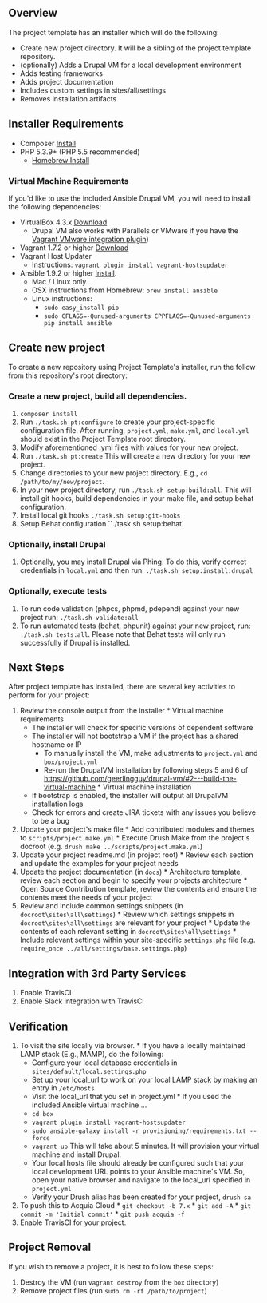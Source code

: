 ## Overview

The project template has an installer which will do the following:

* Create new project directory. It will be a sibling of the project template repository.
* (optionally) Adds a Drupal VM for a local development environment
* Adds testing frameworks
* Adds project documentation
* Includes custom settings in sites/all/settings
* Removes installation artifacts

## Installer Requirements

* Composer [Install](https://getcomposer.org/doc/00-intro.md#globally)
* PHP 5.3.9+ (PHP 5.5 recommended)
  * [Homebrew Install](https://lastzero.net/2013/08/howto-install-php-5-5-and-phpunit-on-os-x-via-homebrew/)

### Virtual Machine Requirements

If you'd like to use the included Ansible Drupal VM, you will need to install
the following dependencies:

* VirtualBox 4.3.x [Download](https://www.virtualbox.org/wiki/Downloads)
  * Drupal VM also works with Parallels or VMware if you have the [Vagrant VMware integration plugin](http://www.vagrantup.com/vmware))
* Vagrant 1.7.2 or higher [Download](http://www.vagrantup.com/downloads.html)
* Vagrant Host Updater
  * Instructions: `vagrant plugin install vagrant-hostsupdater`
* Ansible 1.9.2 or higher [Install](http://docs.ansible.com/intro_installation.html).
  * Mac / Linux only
  * OSX instructions from Homebrew: `brew install ansible`
  * Linux instructions:
    * `sudo easy_install pip`
    * `sudo CFLAGS=-Qunused-arguments CPPFLAGS=-Qunused-arguments pip install ansible`

## Create new project

To create a new repository using Project Template's installer, run the
follow from this repository's root directory:

### Create a new project, build all dependencies.

  1. `composer install`
  1. Run `./task.sh pt:configure` to create your
     project-specific configuration file. After running, `project.yml`, `make.yml`,
     and `local.yml` should exist in the Project Template root directory.
  1. Modify aforementioned .yml files with values for your new project.
  1. Run `./task.sh pt:create`
     This will create a new directory for your new project.
  1. Change directories to your new project directory. E.g., `cd /path/to/my/new/project`.
  1. In your new project directory, run `./task.sh setup:build:all`.
     This will install git hooks, build dependencies in your make file, and setup behat configuration.
  1. Install local git hooks `./task.sh setup:git-hooks`
  1. Setup Behat configuration ``./task.sh setup:behat`

### Optionally, install Drupal

  1. Optionally, you may install Drupal via Phing. To do this, verify correct
     credentials in `local.yml` and then run:
     `./task.sh setup:install:drupal`

### Optionally, execute tests

  1. To run code validation (phpcs, phpmd, pdepend) against your new project
     run: `./task.sh validate:all`
  1. To run automated tests (behat, phpunit) against your new project, run:
     `./task.sh tests:all`. Please note that Behat
     tests will only run successfully if Drupal is installed.
     
## Next Steps

After project template has installed, there are several key activities to perform for your project:

  1. Review the console output from the installer
    * Virtual machine requirements
       * The installer will check for specific versions of dependent software
       * The installer will not bootstrap a VM if the project has a shared hostname or IP
         * To manually install the VM, make adjustments to `project.yml` and `box/project.yml`
         * Re-run the DrupalVM installation by following steps 5 and 6 of https://github.com/geerlingguy/drupal-vm/#2---build-the-virtual-machine
    * Virtual machine installation
       * If bootstrap is enabled, the installer will output all DrupalVM installation logs
       * Check for errors and create JIRA tickets with any issues you believe to be a bug
  1. Update your project's make file
    * Add contributed modules and themes to `scripts/project.make.yml`
    * Execute Drush Make from the project's docroot (e.g. `drush make ../scripts/project.make.yml`)
  1. Update your project readme.md (in project root)
    * Review each section and update the examples for your project needs
  1. Update the project documentation (in `docs`)
    * Architecture template, review each section and begin to specify your projects architecture
    * Open Source Contribution template, review the contents and ensure the contents meet the needs of your project
  1. Review and include common settings snippets (in `docroot\sites\all\settings`)
    * Review which settings snippets in `docroot\sites\all\settings` are relevant for your project
    * Update the contents of each relevant setting in `docroot\sites\all\settings`
    * Include relevant settings within your site-specific `settings.php` file (e.g. `require_once ../all/settings/base.settings.php`) 

## Integration with 3rd Party Services
  1. Enable TravisCI
  2. Enable Slack integration with TravisCI

## Verification

  1. To visit the site locally via browser.
    * If you have a locally maintained LAMP stack (E.g., MAMP), do the following:
      * Configure your local database credentials in `sites/default/local.settings.php`
      * Set up your local_url to work on your local LAMP stack by making an entry in `/etc/hosts`
      * Visit the local_url that you set in project.yml
    * If you used the included Ansible virtual machine ...
      * `cd box`
      * `vagrant plugin install vagrant-hostsupdater`
      * `sudo ansible-galaxy install -r provisioning/requirements.txt --force`
      * `vagrant up` This will take about 5 minutes. It will provision your
         virtual machine and install Drupal.
      * Your local hosts file should already be configured such that your
        local development URL points to your Ansible machine's VM. So, open
        your native browser and navigate to the local_url specified in
        `project.yml`
      * Verify your Drush alias has been created for your project, `drush sa`
  1. To push this to Acquia Cloud
    * `git checkout -b 7.x`
    * `git add -A`
    * `git commit -m 'Initial commit'`
    * `git push acquia -f`
  1. Enable TravisCI for your project.

## Project Removal

If you wish to remove a project, it is best to follow these steps:

  1. Destroy the VM (run `vagrant destroy` from the `box` directory)
  1. Remove project files (run `sudo rm -rf /path/to/project`)
